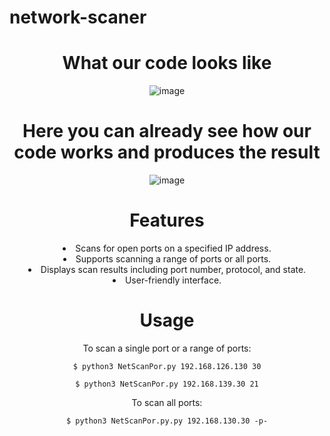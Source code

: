 
# network-scaner
<div align="center">
<h1>What our code looks like</h1>

  ![image](https://github.com/SargsyanGrigor/Network-scaner/assets/106109042/88caeb83-4c48-406c-b682-d6ec2c20af4e)



<div align="center">
<h1>Here you can already see how our code works and produces the result</h1>
  


![image](https://github.com/SargsyanGrigor/Network-scaner/assets/106109042/e1741f8c-d111-433a-82ec-850d56bf5448)



# Features
<li>Scans for open ports on a specified IP address.</li>
<li>Supports scanning a range of ports or all ports.</li>
<li>Displays scan results including port number, protocol, and state.</li>
<li>User-friendly interface.</li>

# Usage

To scan a single port or a range of ports: 
    
    $ python3 NetScanPor.py 192.168.126.130 30
    
    $ python3 NetScanPor.py 192.168.139.30 21

To scan all ports:

    $ python3 NetScanPor.py.py 192.168.130.30 -p-


